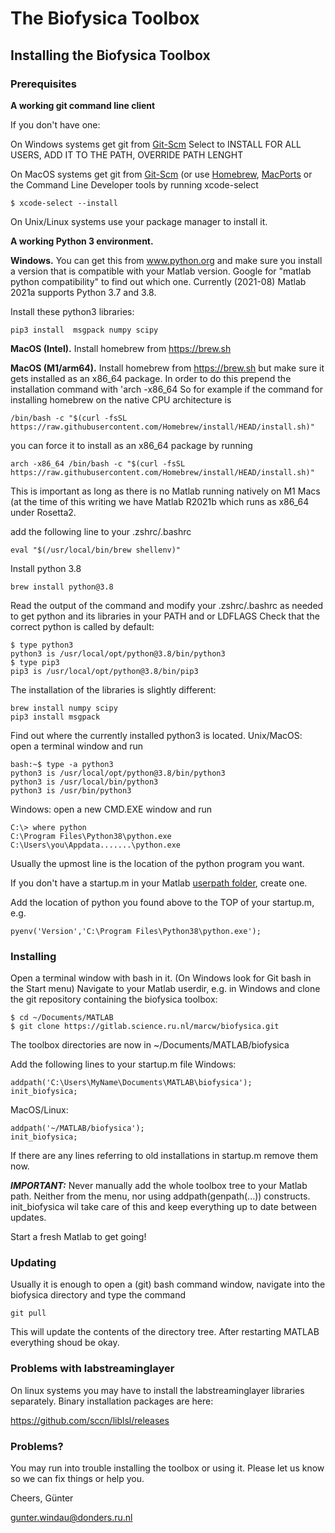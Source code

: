 # The Biofysica Toolbox

## Installing the Biofysica Toolbox

### Prerequisites

**A working git command line client**

If you don't have one:

On Windows systems get git from [Git-Scm](https://git-scm.com/download/win)
Select to INSTALL FOR ALL USERS, ADD IT TO THE PATH, OVERRIDE PATH LENGHT

On MacOS systems get git from [Git-Scm](https://git-scm.com/download/mac)
(or use [Homebrew](https://brew.sh), [MacPorts](https://www.macports.org) or the Command Line Developer tools by running xcode-select
```
$ xcode-select --install
```

On Unix/Linux systems use your package manager to install it.

**A working Python 3 environment.**

**Windows.**
You can get this from www.python.org and make sure you install a version that is
compatible with your Matlab version. Google for "matlab python compatibility" to find out which one. Currently (2021-08) Matlab 2021a supports Python 3.7 and 3.8.

Install these python3 libraries:
```
pip3 install  msgpack numpy scipy
```

**MacOS (Intel).**
Install homebrew from https://brew.sh

**MacOS (M1/arm64).**
Install homebrew from https://brew.sh but make sure it gets installed as an x86_64 package.
In order to do this prepend the installation command with 'arch -x86_64
So for example if the command for installing homebrew on the native CPU architecture is
```
/bin/bash -c "$(curl -fsSL https://raw.githubusercontent.com/Homebrew/install/HEAD/install.sh)"
```
you can force it to install as an x86_64 package by running
```
arch -x86_64 /bin/bash -c "$(curl -fsSL https://raw.githubusercontent.com/Homebrew/install/HEAD/install.sh)"
```
This is important as long as there is no Matlab running natively on M1 Macs (at the time of this writing we have Matlab R2021b which runs as x86_64 under Rosetta2.

add the following line to your .zshrc/.bashrc
```
eval "$(/usr/local/bin/brew shellenv)"
```

Install python 3.8
```
brew install python@3.8
```
Read the output of the command and modify your .zshrc/.bashrc as needed to get python and its libraries in your PATH and or LDFLAGS
Check that the correct python is called by default:
```
$ type python3
python3 is /usr/local/opt/python@3.8/bin/python3
$ type pip3
pip3 is /usr/local/opt/python@3.8/bin/pip3
```

The installation of the libraries is slightly different:
```
brew install numpy scipy
pip3 install msgpack
```

Find out where the currently installed python3 is located.
Unix/MacOS: open a terminal window and run
```
bash:~$ type -a python3
python3 is /usr/local/opt/python@3.8/bin/python3
python3 is /usr/local/bin/python3
python3 is /usr/bin/python3

```

Windows: open a new CMD.EXE window and run
```
C:\> where python
C:\Program Files\Python38\python.exe
C:\Users\you\Appdata.......\python.exe

```
Usually the upmost line is the location of the python program you want.

If you don't have a startup.m in your Matlab [userpath folder](https://www.mathworks.com/help/matlab/ref/userpath.html), create one.

Add the location of python you found above to the TOP of your startup.m, e.g.

```
pyenv('Version','C:\Program Files\Python38\python.exe');
```

### Installing

Open a terminal window with bash in it. (On Windows look for Git bash in the Start menu)
Navigate to your Matlab userdir, e.g. in Windows and clone the git repository containing the biofysica toolbox:

```
$ cd ~/Documents/MATLAB
$ git clone https://gitlab.science.ru.nl/marcw/biofysica.git
```
The toolbox directories are now in ~/Documents/MATLAB/biofysica

Add the following lines to your startup.m file
Windows:
```
addpath('C:\Users\MyName\Documents\MATLAB\biofysica');
init_biofysica;
```
MacOS/Linux:
```
addpath('~/MATLAB/biofysica');
init_biofysica;
```

If there are any lines referring to old installations in startup.m remove them now.

***IMPORTANT:***
Never manually add the whole toolbox tree to your Matlab path. Neither from the
menu, nor using addpath(genpath(...)) constructs. init_biofysica wil take care of this and
keep everything up to date between updates.


Start a fresh Matlab to get going!

### Updating

Usually it is enough to open a (git) bash command window, navigate into the biofysica directory and type the command
```
git pull
```
This will update the contents of the directory tree. After restarting MATLAB everything shoud be okay.

### Problems with labstreaminglayer

On linux systems you may have to install the labstreaminglayer libraries separately.
Binary installation packages are here:

https://github.com/sccn/liblsl/releases


### Problems?

You may run into trouble installing the toolbox or using it. Please let us know so we can fix things or help you. 

Cheers, Günter

gunter.windau@donders.ru.nl
